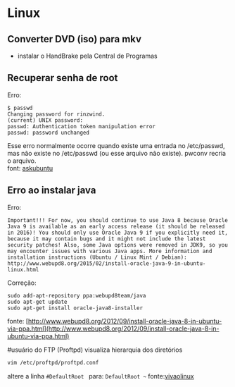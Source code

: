 # Linux

## Converter DVD (iso) para mkv
- instalar o HandBrake pela Central de Programas

## Recuperar senha de root
Erro: 
```
$ passwd
Changing password for rinzwind.
(current) UNIX password: 
passwd: Authentication token manipulation error
passwd: password unchanged
```
Esse erro normalmente ocorre quando existe uma entrada no /etc/passwd, mas não existe no /etc/passwd (ou esse arquivo não existe).
pwconv recria o arquivo.   
font: [askubuntu](http://askubuntu.com/questions/57620/getting-an-authentication-token-manipulation-error-when-trying-to-change-my-us)

## Erro ao instalar java
Erro: 
```
Important!!! For now, you should continue to use Java 8 because Oracle Java 9 is available as an early access release (it should be released in 2016)! You should only use Oracle Java 9 if you explicitly need it, because it may contain bugs and it might not include the latest security patches! Also, some Java options were removed in JDK9, so you may encounter issues with various Java apps. More information and installation instructions (Ubuntu / Linux Mint / Debian): http://www.webupd8.org/2015/02/install-oracle-java-9-in-ubuntu-linux.html
```

Correção:
```
sudo add-apt-repository ppa:webupd8team/java
sudo apt-get update
sudo apt-get install oracle-java8-installer
```

fonte: [http://www.webupd8.org/2012/09/install-oracle-java-8-in-ubuntu-via-ppa.html](http://www.webupd8.org/2012/09/install-oracle-java-8-in-ubuntu-via-ppa.html)

#usuário do FTP (Proftpd) visualiza hierarquia dos diretórios
```sh
vim /etc/proftpd/proftpd.conf 
```
altere a linha `#DefaultRoot ` para: `DefaultRoot ~`
fonte:[vivaolinux](https://www.vivaolinux.com.br/dica/ProFTPD-Enjaulando-usuarios-no-diretorio-HOME/)

